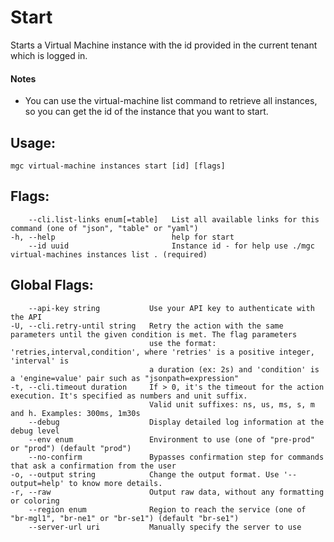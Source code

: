 # Start

Starts a Virtual Machine instance with the id provided in the current tenant which is logged in.
#### Notes
- You can use the virtual-machine list command to retrieve all instances,
so you can get the id of the instance that you want to start.

## Usage:
```
mgc virtual-machine instances start [id] [flags]
```

## Flags:
```
    --cli.list-links enum[=table]   List all available links for this command (one of "json", "table" or "yaml")
-h, --help                          help for start
    --id uuid                       Instance id - for help use ./mgc virtual-machines instances list . (required)
```

## Global Flags:
```
    --api-key string           Use your API key to authenticate with the API
-U, --cli.retry-until string   Retry the action with the same parameters until the given condition is met. The flag parameters
                               use the format: 'retries,interval,condition', where 'retries' is a positive integer, 'interval' is
                               a duration (ex: 2s) and 'condition' is a 'engine=value' pair such as "jsonpath=expression"
-t, --cli.timeout duration     If > 0, it's the timeout for the action execution. It's specified as numbers and unit suffix.
                               Valid unit suffixes: ns, us, ms, s, m and h. Examples: 300ms, 1m30s
    --debug                    Display detailed log information at the debug level
    --env enum                 Environment to use (one of "pre-prod" or "prod") (default "prod")
    --no-confirm               Bypasses confirmation step for commands that ask a confirmation from the user
-o, --output string            Change the output format. Use '--output=help' to know more details.
-r, --raw                      Output raw data, without any formatting or coloring
    --region enum              Region to reach the service (one of "br-mgl1", "br-ne1" or "br-se1") (default "br-se1")
    --server-url uri           Manually specify the server to use
```

